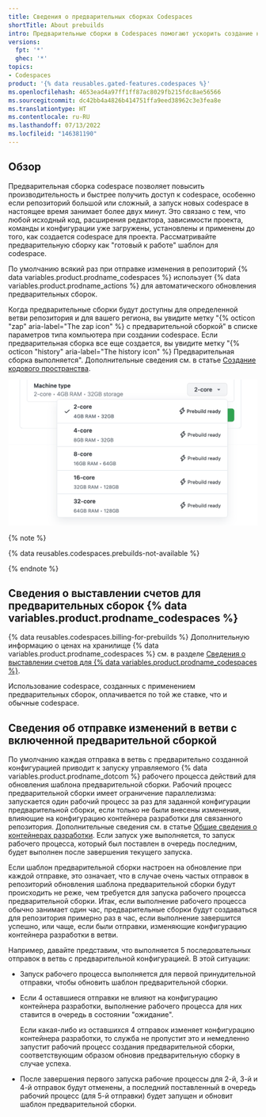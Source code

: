 ```yaml
---
title: Сведения о предварительных сборках Codespaces
shortTitle: About prebuilds
intro: Предварительные сборки в Codespaces помогают ускорить создание новых codespace для больших или сложных репозиториев.
versions:
  fpt: '*'
  ghec: '*'
topics:
- Codespaces
product: '{% data reusables.gated-features.codespaces %}'
ms.openlocfilehash: 4653ead4a97ff1ff87ac8029fb215fdc8ae56566
ms.sourcegitcommit: dc42bb4a4826b414751ffa9eed38962c3e3fea8e
ms.translationtype: HT
ms.contentlocale: ru-RU
ms.lasthandoff: 07/13/2022
ms.locfileid: "146381190"
---
```

## <a name="overview"></a>Обзор

Предварительная сборка codespace позволяет повысить производительность и быстрее получить доступ к codespace, особенно если репозиторий большой или сложный, а запуск новых codespace в настоящее время занимает более двух минут. Это связано с тем, что любой исходный код, расширения редактора, зависимости проекта, команды и конфигурации уже загружены, установлены и применены до того, как создается codespace для проекта. Рассматривайте предварительную сборку как "готовый к работе" шаблон для codespace. 

По умолчанию всякий раз при отправке изменения в репозиторий {% data variables.product.prodname_codespaces %} использует {% data variables.product.prodname_actions %} для автоматического обновления предварительных сборок.

Когда предварительные сборки будут доступны для определенной ветви репозитория и для вашего региона, вы увидите метку "{% octicon "zap" aria-label="The zap icon" %} с предварительной сборкой" в списке параметров типа компьютера при создании codespace. Если предварительная сборка все еще создается, вы увидите метку "{% octicon "history" aria-label="The history icon" %} Предварительная сборка выполняется". Дополнительные сведения см. в статье [Создание кодового пространства](/codespaces/developing-in-codespaces/creating-a-codespace#creating-a-codespace).

![Диалоговое окно выбора типа компьютера](/assets/images/help/codespaces/choose-custom-machine-type.png)

{% note %}

{% data reusables.codespaces.prebuilds-not-available %}

{% endnote %}

## <a name="about-billing-for--data-variablesproductprodname_codespaces--prebuilds"></a>Сведения о выставлении счетов для предварительных сборок {% data variables.product.prodname_codespaces %}

{% data reusables.codespaces.billing-for-prebuilds %} Дополнительную информацию о ценах на хранилище {% data variables.product.prodname_codespaces %} см. в разделе [Сведения о выставлении счетов для {% data variables.product.prodname_codespaces %}](/billing/managing-billing-for-github-codespaces/about-billing-for-codespaces). 

Использование codespace, созданных с применением предварительных сборок, оплачивается по той же ставке, что и обычные codespace.

## <a name="about-pushing-changes-to-prebuild-enabled-branches"></a>Сведения об отправке изменений в ветви с включенной предварительной сборкой

По умолчанию каждая отправка в ветвь с предварительно созданной конфигурацией приводит к запуску управляемого {% data variables.product.prodname_dotcom %} рабочего процесса действий для обновления шаблона предварительной сборки. Рабочий процесс предварительной сборки имеет ограничение параллелизма: запускается один рабочий процесс за раз для заданной конфигурации предварительной сборки, если только не были внесены изменения, влияющие на конфигурацию контейнера разработки для связанного репозитория. Дополнительные сведения см. в статье [Общие сведения о контейнерах разработки](/codespaces/setting-up-your-project-for-codespaces/introduction-to-dev-containers). Если запуск уже выполняется, то запуск рабочего процесса, который был поставлен в очередь последним, будет выполнен после завершения текущего запуска. 

Если шаблон предварительной сборки настроен на обновление при каждой отправке, это означает, что в случае очень частых отправок в репозиторий обновления шаблона предварительной сборки будут происходить не реже, чем требуется для запуска рабочего процесса предварительной сборки. Итак, если выполнение рабочего процесса обычно занимает один час, предварительные сборки будут создаваться для репозитория примерно раз в час, если выполнение завершится успешно, или чаще, если были отправки, изменяющие конфигурацию контейнера разработки в ветви.

Например, давайте представим, что выполняется 5 последовательных отправок в ветвь с предварительной конфигурацией. В этой ситуации:

* Запуск рабочего процесса выполняется для первой принудительной отправки, чтобы обновить шаблон предварительной сборки.
* Если 4 оставшиеся отправки не влияют на конфигурацию контейнера разработки, выполнение рабочего процесса для них ставится в очередь в состоянии "ожидание". 
  
  Если какая-либо из оставшихся 4 отправок изменяет конфигурацию контейнера разработки, то служба не пропустит это и немедленно запустит рабочий процесс создания предварительной сборки, соответствующим образом обновив предварительную сборку в случае успеха. 

* После завершения первого запуска рабочие процессы для 2-й, 3-й и 4-й отправок будут отменены, а последний поставленный в очередь рабочий процесс (для 5-й отправки) будет запущен и обновит шаблон предварительной сборки. 
